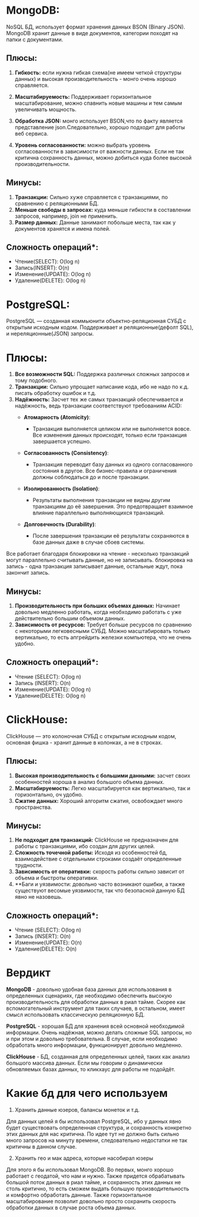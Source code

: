 # MongoDB: 
NoSQL БД, использует формат хранения данных BSON (Binary JSON). 
MongoDB хранит данные в виде документов, категории походят на папки с документами.

## Плюсы:
1. **Гибкость:** если нужна гибкая схема(не имеем четкой структуры данных) и высокая производительность - монго очень хорошо справляется.
2. **Масштабируемость:** Поддерживает горизонтальное масштабирование, можно спавнить новые машины и тем самым увеличивать мощность.

3. **Обработка JSON:** монго использует BSON,что по факту является представление json.Следовательно, хорошо подходит для работы веб сервиса.

4. **Уровень согласованности:** можно выбрать уровень согласованности в зависимости от важности данных. Если не так критична сохранность данных, можно добиться куда более высокой производительности.


## Минусы:
1. **Транзакции:** Сильно хуже справляется с транзакциями, по сравнению с реляционными БД.
2. **Меньше свободы в запросах:** куда меньше гибкости в составлении запросов, например, join не применить.
3. **Размер данных:** Данные занимают побольше места, так как у документов хранятся и имена полей.

## Сложность операций*:
- Чтение(SELECT): O(log n)
- Запись(INSERT): O(n)  
- Изменение(UPDATE): O(log n)
- Удаление(DELETE): O(log n)

# PostgreSQL:
PostgreSQL —  созданная коммьюнити объектно-реляционная СУБД с открытым исходным кодом. Поддерживает и реляционные(дефолт SQL), и нереляционные(JSON) запросы.

# Плюсы:
1. **Все возможности SQL:** Поддержка различных сложных запросов и тому подобного.
2. **Транзакции:** Сильно упрощает написание кода, ибо не надо по к.д. писать обработку ошибок и т.д.
3. **Надёжность:** Засчет тех же самых транзакций обеспечивается и надёжность, ведь транзакции соответствуют требованиям ACID:
   - **Атомарность (Atomicity)**:
      - Транзакция выполняется целиком или не выполняется вовсе. Все изменения данных происходят, только если транзакция завершается успешно.

   - **Согласованность (Consistency)**:
      - Транзакция переводит базу данных из одного согласованного состояния в другое. Все бизнес-правила и ограничения должны соблюдаться до и после транзакции.

   - **Изолированность (Isolation)**:
      - Результаты выполнения транзакции не видны другим транзакциям до её завершения. Это предотвращает взаимное влияние параллельно выполняющихся транзакций.

   - **Долговечность (Durability)**:
      - После завершения транзакции её результаты сохраняются в базе данных даже в случае сбоев системы.

Все работает благодаря блокировки на чтение - несколько транзакций могут параллельно считывать данные, но не записывать. блокировка на запись - одна транзакция записывает данные, остальные ждут, пока закончит запись.

## Минусы:
1. **Производительность при больших объемах данных:** Начинает довольно медленно работать, когда необходимо работать с уже действительно большим объемом данных.
2. **Зависимость от ресурсов:** Требует больше ресурсов по сравнению с некоторыми легковесными СУБД. Можно масштабировать только вертикально, то есть апгрейдить железки компьютера, что не очень удобно.

## Сложность операций*:
- Чтение (SELECT): O(log n) 
- Запись (INSERT): O(n)
- Изменение(UPDATE): O(log n)
- Удаление(DELETE): O(log n)

# ClickHouse:
ClickHouse — это колоночная СУБД с открытым исходным кодом, основная фишка - хранит данные в колонках, а не в строках. 
## Плюсы:
1. **Высокая производительность с большими данными:** засчет своих особенностей хороша в анализ большого объема данных.
2. **Масштабируемость:** Легко масштабируется как вертикально, так и горизонтально, оч удобно.
3. **Сжатие данных:** Хороший алгоритм сжатия, освобождает много пространства.

## Минусы:
1. **Не подходит для транзакций:** ClickHouse не предназначен для работы с транзакциями, ибо создан для других целей.
2. **Сложность точечной работы:** Исходя из особенностей бд, взаимодействие с отдельными строками создаёт определенные трудности.
3. **Зависимость от оперативки:** скорость работы сильно зависит от объема и быстроты оперативки.
4. **Баги и уязвимости: довольно часто возникают ошибки, а также существуют весомые уязвимости, так что безопасной данную БД явно не назовешь.

## Сложность операций*:
- Чтение (SELECT): O(log n) 
- Запись (INSERT): O(n)
- Изменение(UPDATE): O(n)
- Удаление(DELETE): O(n)


# Вердикт

**MongoDB** - довольно удобная база данных для использования в определенных сценариях, где необходимо обеспечить высокую производительность для обработки данных в риал тайме. Скорее как вспомогательный инструмент для таких случаев, в остальном, имеет смысл использовать классическую реляционную БД. 

**PostgreSQL** - хорошая БД для хранения всей основной необходимой информации. Очень надёжная, можно делать сложные SQL запросы, но и при этом и довольно требовательна. В случае, если необходимо обработать много информации, функционирует довольно медленно. 

**ClickHouse** - БД, созданная для определенных целей, таких как анализ большого массива данных. Если мы говорим о динамически обновляемых базах данных, то кликхаус для работы не подойдёт.


# Какие бд для чего используем

1. Хранить данные юзеров, балансы монеток и т.д.

Для данных целей я бы использовал PostgreSQL, ибо у данных явно будет существовать определенная структура, и сохранность конкретно этих данных для нас критична. По идее тут не должно быть сильно много запросов на минуту времени, следовательно недостатки не так критичны в данном случае.

2. Хранить гео и мак адреса, которые насобирал юзеры

Для этого я бы использовал MongoDB. Во первых, монго хорошо работает с геодатой, что нам и нужно. Также придется обрабатывать большой поток данных в риал тайме, и сохранность этих данных не столь критично, то есть сможем выдать большую производительность и комфортно обработать данные. Также горизонтальное масштабирование позволит довольно просто сохранить скорость обработки данных в случае роста объема данных.

